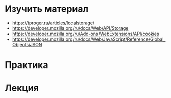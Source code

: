 # Изучить материал

+ https://tproger.ru/articles/localstorage/
+ https://developer.mozilla.org/ru/docs/Web/API/Storage
+ https://developer.mozilla.org/ru/Add-ons/WebExtensions/API/cookies
+ https://developer.mozilla.org/ru/docs/Web/JavaScript/Reference/Global_Objects/JSON

# Практика

# Лекция
